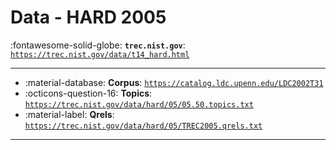 # Data - HARD 2005 

:fontawesome-solid-globe: **`trec.nist.gov`**: [`https://trec.nist.gov/data/t14_hard.html`](https://trec.nist.gov/data/t14_hard.html)

---

- :material-database: **Corpus**: [`https://catalog.ldc.upenn.edu/LDC2002T31`](https://catalog.ldc.upenn.edu/LDC2002T31)
- :octicons-question-16: **Topics**: [`https://trec.nist.gov/data/hard/05/05.50.topics.txt`](https://trec.nist.gov/data/hard/05/05.50.topics.txt)
- :material-label: **Qrels**: [`https://trec.nist.gov/data/hard/05/TREC2005.qrels.txt`](https://trec.nist.gov/data/hard/05/TREC2005.qrels.txt)


---

